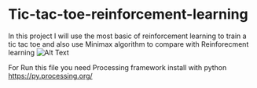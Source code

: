 # Tic-tac-toe-reinforcement-learning
In this project I will use the most basic of reinforcement learning to train a tic tac toe and also use Minimax algorithm to compare with Reinforecment learning
![Alt Text](https://s7.gifyu.com/images/Untitled-Project12960c6c9361af08.gif)

For Run this file you need Processing framework install with python https://py.processing.org/
